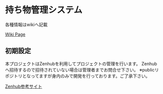 # 持ち物管理システム
各種情報はwikiへ記載

[Wiki Page](../../wiki)

## 初期設定
本プロジェクトはZenhubを利用してプロジェクトの管理を行います。
Zenhubへ招待するので招待されていない場合は管理者までお問合せ下さい。
※publicリポジトリとなってますが身内のみで開発を行っております。ご了承下さい。

[Zenhub参考サイト](https://qiita.com/keitakn/items/43a4e8b8e4524c75849f)
